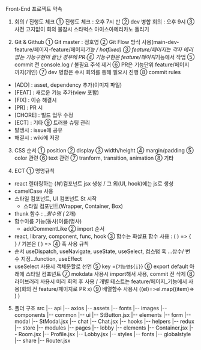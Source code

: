 Front-End 프로젝트 약속

1. 회의 / 진행도 체크
   ① 진행도 체크 : 오후 7시 반
   ② dev 병합 회의 : 오후 9시
   ③ 사전 고지없이 회의 불참시 스타벅스 아이스아메리카노 돌리기

2. Git & Github
   ① Git master : 정호영
   ② Git Flow 방식 사용(main-dev-feature/페이지-feature/페이지*기능 / hotfixed)
   ③ feature/페이지는 각자 에러없는 기능구현이 끝난 경우에 PR
   ④ 기능구현은 feature/페이지*기능에서 작업
   ⑤ commit 전 console.log / 불필요 주석 제거
   ⑥ PR은 기능단위 feature/페이지 까지(개인)
   ⑦ dev 병합은 수시 회의를 통해 필요시 진행
   ⑧ commit rules

- [ADD] : asset, dependency 추가(이미지 파일)
- [FEAT] : 새로운 기능 추가(view 포함)
- [FIX] : 이슈 해결시
- [PR] : PR 시
- [CHORE] : 빌드 업무 수정
- [ECT] : 기타
  ⑨ 트러블 슈팅 관리
- 발생시 : issue에 공유
- 해결시 : wiki에 저장

3. CSS 순서
   ① position
   ② display
   ③ width/height
   ④ margin/padding
   ⑤ color 관련
   ⑥ text 관련
   ⑦ tranform, transition, animation
   ⑧ 기타

4. ECT
   ① 명명규칙

- react 렌더링하는 (뷰)컴포넌트 jsx 생성 / 그 외(UI, hook)에는 js로 생성
- camelCase 사용
- 스타일 컴포넌트, UI 컴포넌트 St 시작
  - 스타일 컴포넌트(Wrapper, Container, Box)
- thunk 함수 : \__함수명 (_ 2개)
- 함수이름 기능(동사)이름(명사)
  - addCommentLike
    ② import 순서
- react, library, component, func, hook
  ③ 함수는 화살표 함수 사용 : ( ) => { } / 기본은 ( ) =>
  ④ 훅 사용 규칙
- 순서 useDispatch, useNavigate, useState, useSelect, 컴스텀 훅 ...상수/ 변수 지정...function, useEffect
- useSelect 사용시 객체분할로 선언
  ⑤ key ={`기능명${i}`}
  ⑥ export default 아래에 스타일 컴포넌트
  ⑦ mokdata 사용시 import해서 사용, commit 전 삭제
  ⑧ 라이브러리 사용시 미리 회의 후 사용 / 개별 테스트는 feature/페이지\_기능에서 사용(회의 전 feature/페이지로 PR x)
  ⑨ 배열함수 사용시 ((el)=>el.map((item)=> ) )

5. 폴더 구조
   src
   |-- api
   |-- axios
   |-- assets
   |-- fonts
   |-- images
   |-- components
   |-- common
   |-- ui
   |-- StButton.jsx
   |-- elements
   |-- form
   |-- modal
   |-- StModal.jsx
   |-- chat
   |-- Chat.jsx
   |-- hooks
   |-- helpers
   |-- redux
   |-- store
   |-- modules
   |-- pages
   |-- lobby
   |-- elements
   |-- Container.jsx
   |-- Room.jsx
   |-- Profile.jsx
   |-- Lobby.jsx
   |-- styles
   |-- fonts
   |-- globalstyle
   |-- share
   |-- Router.jsx
